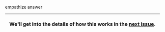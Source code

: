 empathize answer

<hr>
<h3 align="center">We'll get into the details of how this works in the <a href="{{ url }}">next issue</a>.</h3>
